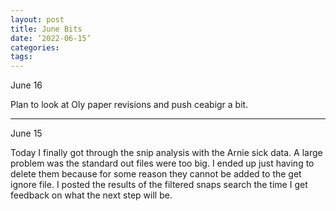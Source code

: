 ```yaml
---
layout: post
title: June Bits
date: ‘2022-06-15’
categories:
tags:
---
```




June 16

Plan to look at Oly paper revisions and push ceabigr a bit.



---

June 15

Today I finally got through the snip analysis with the Arnie sick data. A large problem was the standard out files were too big. I ended up just having to delete them because for some reason they cannot be added to the get ignore file. I posted the results of the filtered snaps search the time I get feedback on what the next step will be.
